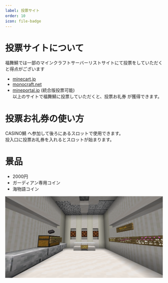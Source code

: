 ```yaml
---
label: 投票サイト
order: 10
icon: file-badge
---
```


# 投票サイトについて
福舞鯖では一部のマインクラフトサーバーリストサイトにて投票をしていただくと得点がございます

- [minecart.jp](https://minecraft.jp/servers/620fbb8ad0215b5c57000000)
- [monocraft.net](https://monocraft.net/servers/Va3QZtlG4PWdAq005iLt)
- [mineportal.jp](https://mineportal.jp/servers/clrf6dzw40000vwo2vqzopyu6) (統合版投票可能) <br>
以上のサイトで福舞鯖に投票していただくと、投票お礼券 が獲得できます。


# 投票お礼券の使い方
CASINO鯖 へ参加して後ろにあるスロットで使用できます。 <br>
投入口に投票お礼券を入れるとスロットが始まります。


# 景品
- 2000円
- ガーディアン専用コイン
- 海物語コイン

<img src="/images/votesite/1.png" width="600">